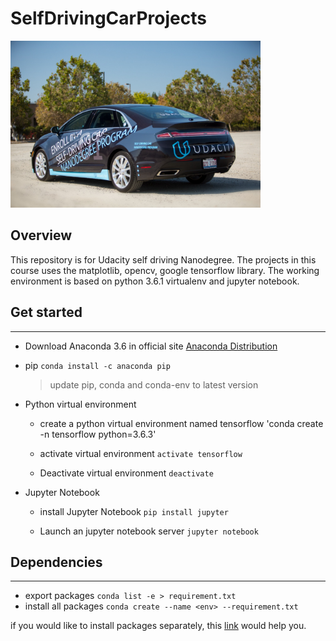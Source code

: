 # SelfDrivingCarProjects

<img src="./img/cover.jpeg" alt="Overview" width="400px" height="267px">

## Overview

This repository is for Udacity self driving Nanodegree. The projects in this course uses the matplotlib, opencv, google tensorflow library. The working environment is based on python 3.6.1 virtualenv and jupyter notebook. 

##  Get started
------

* Download Anaconda 3.6 in official site
[Anaconda Distribution](https://www.anaconda.com/download/#windows)

* pip `conda install -c anaconda pip`

  > update pip, conda and conda-env to latest version

* Python virtual environment
  
  - create a python virtual environment named tensorflow 'conda create -n tensorflow python=3.6.3'

  - activate virtual environment `activate tensorflow`

  - Deactivate virtual environment `deactivate`

* Jupyter Notebook 

  - install Jupyter Notebook `pip install jupyter`

  - Launch an jupyter notebook server `jupyter notebook`

## Dependencies 
------
* export packages `conda list -e > requirement.txt`
* install all packages `conda create --name <env> --requirement.txt`

if you would like to install packages separately, this [link](Package_description.md) would help you. 